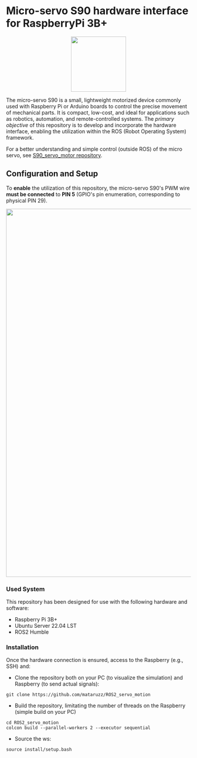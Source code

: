 # Micro-servo S90 hardware interface for RaspberryPi 3B+
<p align="center">
  <img width = "150" src="https://github.com/mataruzz/arduino_components_tests/blob/main/S90_servo_motor/images/micro-servo-motor-sg90.jpg">
</p>
The micro-servo S90 is a small, lightweight motorized device commonly used with Raspberry Pi or Arduino boards to control the precise movement of mechanical parts. It is compact, low-cost, and ideal for applications such as robotics, automation, and remote-controlled systems.
The <em>primary objective</em> of this repository is to develop and incorporate the hardware interface, enabling the utilization within the ROS (Robot Operating System) framework.

&NewLine;

For a better understanding and simple control (outside ROS) of the micro servo, see [S90_servo_motor repository](https://github.com/mataruzz/raspberryPi_components_tests/tree/main/S90_servo_motor).

## Configuration and Setup
To <strong>enable</strong> the utilization of this repository, the micro-servo S90's PWM wire <strong>must be connected</strong> to <strong>PIN 5</strong> (GPIO's pin enumeration, corresponding to physical PIN 29).

<p align="center">
  <img width = "1000" src="https://github.com/mataruzz/ROS2_servo_motion/tree/humble/src/description/images/gpio_pinout.png">
</p>

### Used System
This repository has been designed for use with the following hardware and software:
- Raspberry Pi 3B+
- Ubuntu Server 22.04 LST
- ROS2 Humble

### Installation 
Once the hardware connection is ensured, access to the Raspberry (e.g., SSH) and:

* Clone the repository both on your PC (to visualize the simulation) and Raspberry (to send actual signals):
```
git clone https://github.com/mataruzz/ROS2_servo_motion
```
* Build the repository, limitating the number of threads on the Raspberry (simple build on your PC)
```
cd ROS2_servo_motion
colcon build --parallel-workers 2 --executor sequential
```
* Source the ws:
```
source install/setup.bash
```
